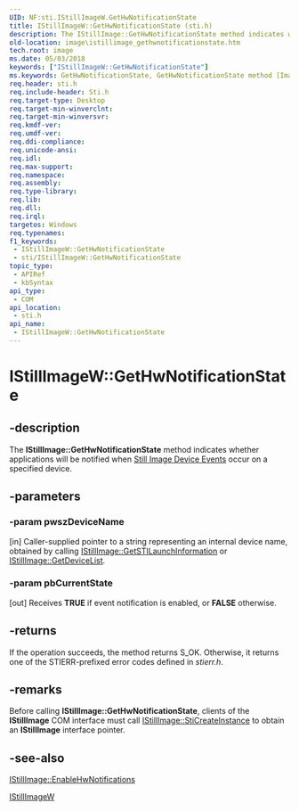 ```yaml
---
UID: NF:sti.IStillImageW.GetHwNotificationState
title: IStillImageW::GetHwNotificationState (sti.h)
description: The IStillImage::GetHwNotificationState method indicates whether applications will be notified when Still Image Device Events occur on a specified device.
old-location: image\istillimage_gethwnotificationstate.htm
tech.root: image
ms.date: 05/03/2018
keywords: ["IStillImageW::GetHwNotificationState"]
ms.keywords: GetHwNotificationState, GetHwNotificationState method [Imaging Devices], GetHwNotificationState method [Imaging Devices],IStillImageW interface, IStillImageW interface [Imaging Devices],GetHwNotificationState method, IStillImageW.GetHwNotificationState, IStillImageW::GetHwNotificationState, image.istillimage_gethwnotificationstate, sti/IStillImageW::GetHwNotificationState, stifnc_9dab6727-1954-4054-b918-be9666c05301.xml
req.header: sti.h
req.include-header: Sti.h
req.target-type: Desktop
req.target-min-winverclnt: 
req.target-min-winversvr: 
req.kmdf-ver: 
req.umdf-ver: 
req.ddi-compliance: 
req.unicode-ansi: 
req.idl: 
req.max-support: 
req.namespace: 
req.assembly: 
req.type-library: 
req.lib: 
req.dll: 
req.irql: 
targetos: Windows
req.typenames: 
f1_keywords:
 - IStillImageW::GetHwNotificationState
 - sti/IStillImageW::GetHwNotificationState
topic_type:
 - APIRef
 - kbSyntax
api_type:
 - COM
api_location:
 - sti.h
api_name:
 - IStillImageW::GetHwNotificationState
---
```


# IStillImageW::GetHwNotificationState


## -description

The <b>IStillImage::GetHwNotificationState</b> method indicates whether applications will be notified when <a href="/windows-hardware/drivers/image/still-image-device-events">Still Image Device Events</a> occur on a specified device.

## -parameters

### -param pwszDeviceName 

[in]
Caller-supplied pointer to a string representing an internal device name, obtained by calling <a href="/previous-versions/windows/hardware/drivers/ff543790(v=vs.85)">IStillImage::GetSTILaunchInformation</a> or <a href="/previous-versions/windows/hardware/drivers/ff543784(v=vs.85)">IStillImage::GetDeviceList</a>.

### -param pbCurrentState 

[out]
Receives <b>TRUE</b> if event notification is enabled, or <b>FALSE</b> otherwise.

## -returns

If the operation succeeds, the method returns S_OK. Otherwise, it returns one of the STIERR-prefixed error codes defined in <i>stierr.h</i>.

## -remarks

Before calling <b>IStillImage::GetHwNotificationState</b>, clients of the <b>IStillImage</b> COM interface must call <a href="/previous-versions/windows/hardware/drivers/ff543804(v=vs.85)">IStillImage::StiCreateInstance</a> to obtain an <b>IStillImage</b> interface pointer.

## -see-also

<a href="/previous-versions/windows/hardware/drivers/ff543780(v=vs.85)">IStillImage::EnableHwNotifications</a>



<a href="/windows-hardware/drivers/ddi/_image/index">IStillImageW</a>

